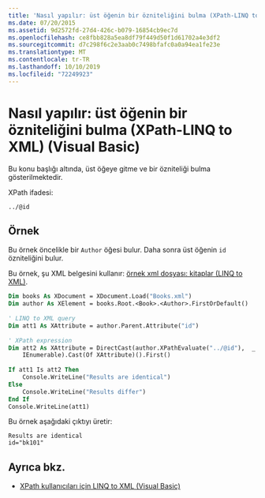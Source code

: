 ```yaml
---
title: 'Nasıl yapılır: üst öğenin bir özniteliğini bulma (XPath-LINQ to XML) (Visual Basic)'
ms.date: 07/20/2015
ms.assetid: 9d2572fd-27d4-426c-b079-16854cb9ec7d
ms.openlocfilehash: ce8fbb828a5ea8df79f449d50f1d61702a4e3df2
ms.sourcegitcommit: d7c298f6c2e3aab0c7498bfafc0a0a94ea1fe23e
ms.translationtype: MT
ms.contentlocale: tr-TR
ms.lasthandoff: 10/10/2019
ms.locfileid: "72249923"
---
```

# <a name="how-to-find-an-attribute-of-the-parent-xpath-linq-to-xml-visual-basic"></a>Nasıl yapılır: üst öğenin bir özniteliğini bulma (XPath-LINQ to XML) (Visual Basic)
Bu konu başlığı altında, üst öğeye gitme ve bir özniteliği bulma gösterilmektedir.  
  
 XPath ifadesi:  
  
 `../@id`  
  
## <a name="example"></a>Örnek  
 Bu örnek öncelikle bir `Author` öğesi bulur. Daha sonra üst öğenin `id` özniteliğini bulur.  
  
 Bu örnek, şu XML belgesini kullanır: [örnek xml dosyası: kitaplar (LINQ to XML)](../../../../visual-basic/programming-guide/concepts/linq/sample-xml-file-books-linq-to-xml.md).  
  
```vb  
Dim books As XDocument = XDocument.Load("Books.xml")  
Dim author As XElement = books.Root.<Book>.<Author>.FirstOrDefault()  
  
' LINQ to XML query  
Dim att1 As XAttribute = author.Parent.Attribute("id")  
  
' XPath expression  
Dim att2 As XAttribute = DirectCast(author.XPathEvaluate("../@id"),  _  
    IEnumerable).Cast(Of XAttribute)().First()  
  
If att1 Is att2 Then  
    Console.WriteLine("Results are identical")  
Else  
    Console.WriteLine("Results differ")  
End If  
Console.WriteLine(att1)  
```  
  
 Bu örnek aşağıdaki çıktıyı üretir:  
  
```console  
Results are identical  
id="bk101"  
```  
  
## <a name="see-also"></a>Ayrıca bkz.

- [XPath kullanıcıları için LINQ to XML (Visual Basic)](../../../../visual-basic/programming-guide/concepts/linq/linq-to-xml-for-xpath-users.md)
